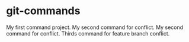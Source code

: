 # git-commands
My first command project.
My second command for conflict.
My second command for conflict.
Thirds command for feature branch conflict.

